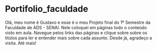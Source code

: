 # Portifolio_faculdade
   Olá, meu nome é Gustavo e esse é o meu Projeto final do 1º Semestre da Faculdade de ADS - SENAI. 
   Nele coloquei em páginas todo o conteúdo visto em aula. Navegue pelos links das páginas e clique sobre sobre os titúlos para ler e entender mais sobre cada assunto.
   Desde já, agradeço a visita. Até mais!
